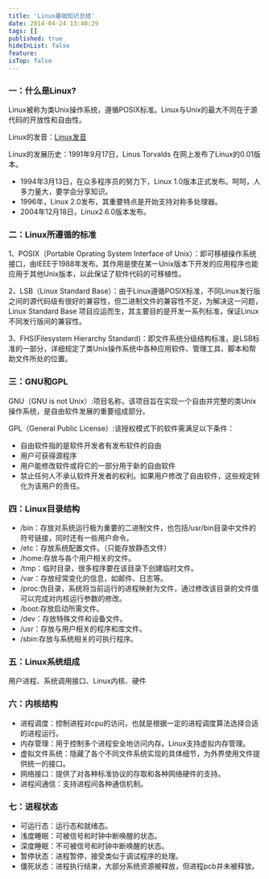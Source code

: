```yaml
---
title: 'Linux基础知识总结'
date: 2014-04-24 13:40:29
tags: []
published: true
hideInList: false
feature: 
isTop: false
---
```


### 一：什么是Linux?

Linux被称为类Unix操作系统，遵循POSIX标准。Linux与Unix的最大不同在于源代码的开放性和自由性。

Linux的发音：[Linux发音](ftp://FTP_hllinux:123456@211.95.73.26/sp/Linux%E6%A0%87%E5%87%86%E5%8F%91%E9%9F%B3.rar)

Linux的发展历史：1991年9月17日，Linus Torvalds 在网上发布了Linux的0.01版本。

*   1994年3月13日，在众多程序员的努力下，Linux 1.0版本正式发布。呵呵，人多力量大，要学会分享知识。
*   1996年，Linux 2.0发布，其重要特点是开始支持对称多处理器。
*   2004年12月18日，Linux2.6.0版本发布。

### 二：Linux所遵循的标准

1、POSIX（Portable Oprating System Interface of Unix）：即可移植操作系统接口，由IEEE于1988年发布。其作用是使在某一Unix版本下开发的应用程序也能应用于其他Unix版本，以此保证了软件代码的可移植性。

2、LSB（Linux Standard Base）：由于Linux遵循POSIX标准，不同Linux发行版之间的源代码级有很好的兼容性，但二进制文件的兼容性不足，为解决这一问题，Linux Standard Base 项目应运而生，其主要目的是开发一系列标准，保证Linux不同发行版间的兼容性。

3、FHS(Filesystem Hierarchy Standard)：即文件系统分级结构标准，是LSB标准的一部分，详细规定了类Unix操作系统中各种应用软件、管理工具、脚本和帮助文件所处的位置。

### 三：GNU和GPL

GNU（GNU is not Unix）:项目名称，该项目旨在实现一个自由并完整的类Unix操作系统，是自由软件发展的重要组成部分。

GPL（General Public License）:该授权模式下的软件需满足以下条件：

*   自由软件指的是软件开发者有发布软件的自由
*   用户可获得源程序
*   用户能修改软件或将它的一部分用于新的自由软件
*   禁止任何人不承认软件开发者的权利。如果用户修改了自由软件，这些规定转化为该用户的责任。

### 四：Linux目录结构

*   /bin：存放对系统运行极为重要的二进制文件，也包括/usr/bin目录中文件的符号链接，同时还有一些用户命令。
*   /etc：存放系统配置文件。（只能存放静态文件）
*   /home:存放与各个用户相关的文件。
*   /tmp：临时目录，很多程序要在该目录下创建临时文件。
*   /var：存放经常变化的信息，如邮件、日志等。
*   /proc:伪目录，系统将当前运行的进程映射为文件，通过修改该目录的文件值可以完成对内核运行参数的修改。
*   /boot:存放启动所需文件。
*   /dev：存放特殊文件和设备文件。
*   /usr：存放与用户相关的程序和库文件。
*   /sbin:存放与系统相关的可执行程序。

### 五：Linux系统组成

用户进程、系统调用接口、Linux内核、硬件

### 六：内核结构

*   进程调度：控制进程对cpu的访问，也就是根据一定的进程调度算法选择合适的进程运行。
*   内存管理：用于控制多个进程安全地访问内存。Linux支持虚拟内存管理。
*   虚拟文件系统：隐藏了各个不同文件系统实现的具体细节，为外界使用文件提供统一的接口。
*   网络接口：提供了对各种标准协议的存取和各种网络硬件的支持。
*   进程间通信：支持进程间各种通信机制。

### 七：进程状态

*   可运行态：运行态和就绪态。
*   浅度睡眠：可被信号和时钟中断唤醒的状态。
*   深度睡眠：不可被信号和时钟中断唤醒的状态。
*   暂停状态：进程暂停，接受类似于调试程序的处理。
*   僵死状态：进程执行结束，大部分系统资源被释放，但进程pcb并未被释放。